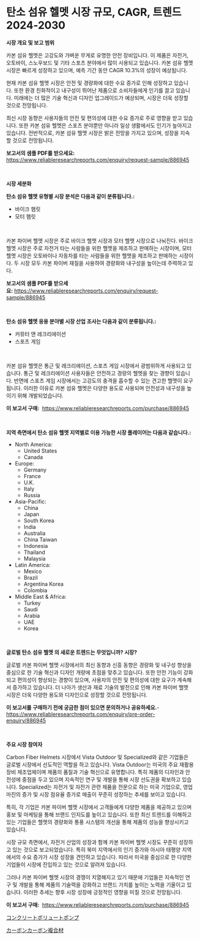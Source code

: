 <p><h1>탄소 섬유 헬멧 시장 규모, CAGR, 트렌드 2024-2030</h1></p><p><strong>시장 개요 및 보고 범위</strong></p>
<p><p>카본 섬유 헬멧은 고강도와 가벼운 무게로 유명한 안전 장비입니다. 이 제품은 자전거, 오토바이, 스노우보드 및 기타 스포츠 분야에서 많이 사용되고 있습니다. 카본 섬유 헬멧 시장은 빠르게 성장하고 있으며, 예측 기간 동안 CAGR 10.3%의 성장이 예상됩니다.</p><p>현재 카본 섬유 헬멧 시장은 안전 및 경량화에 대한 수요 증가로 인해 성장하고 있습니다. 또한 환경 친화적이고 내구성이 뛰어난 제품으로 소비자들에게 인기를 끌고 있습니다. 미래에는 더 많은 기술 혁신과 디자인 업그레이드가 예상되며, 시장은 더욱 성장할 것으로 전망됩니다.</p><p>최신 시장 동향은 사용자들의 안전 및 편의성에 대한 수요 증가로 주로 영향을 받고 있습니다. 또한 카본 섬유 헬멧은 스포츠 분야뿐만 아니라 일상 생활에서도 인기가 높아지고 있습니다. 전반적으로, 카본 섬유 헬멧 시장은 밝은 전망을 가지고 있으며, 성장을 지속할 것으로 전망됩니다.</p></p>
<p><strong>보고서의 샘플 PDF를 받으세요:</strong> <a href="https://www.reliableresearchreports.com/enquiry/request-sample/886945">https://www.reliableresearchreports.com/enquiry/request-sample/886945</a></p>
<p>&nbsp;</p>
<p><strong>시장 세분화</strong></p>
<p><strong>탄소 섬유 헬멧 유형별 시장 분석은 다음과 같이 분류됩니다.:</strong></p>
<p><ul><li>바이크 햄릿</li><li>모터 햄릿</li></ul></p>
<p>&nbsp;</p>
<p><p>카본 파이버 헬멧 시장은 주로 바이크 헬멧 시장과 모터 헬멧 시장으로 나눠진다. 바이크 헬멧 시장은 주로 자전거 타는 사람들을 위한 헬멧을 제조하고 판매하는 시장이며, 모터 헬멧 시장은 오토바이나 자동차를 타는 사람들을 위한 헬멧을 제조하고 판매하는 시장이다. 두 시장 모두 카본 파이버 재질을 사용하여 경량화와 내구성을 높이는데 주력하고 있다.</p></p>
<p><strong>보고서의 샘플 PDF를 받으세요:</strong>&nbsp;<a href="https://www.reliableresearchreports.com/enquiry/request-sample/886945">https://www.reliableresearchreports.com/enquiry/request-sample/886945</a></p>
<p>&nbsp;</p>
<p><strong> 탄소 섬유 헬멧 응용 분야별 시장 산업 조사는 다음과 같이 분류됩니다.:</strong></p>
<p><ul><li>커뮤터 앤 레크리에이션</li><li>스포츠 게임</li></ul></p>
<p>&nbsp;</p>
<p><p>카본 섬유 헬멧은 통근 및 레크리에이션, 스포츠 게임 시장에서 광범위하게 사용되고 있습니다. 통근 및 레크리에이션 사용자들은 안전하고 경량의 헬멧을 찾는 경향이 있습니다. 반면에 스포츠 게임 시장에서는 고강도의 충격을 흡수할 수 있는 견고한 헬멧이 요구됩니다. 이러한 이유로 카본 섬유 헬멧은 다양한 용도로 사용되며 안전성과 내구성을 높이기 위해 개발되었습니다.</p></p>
<p><strong>이 보고서 구매:</strong>&nbsp; <a href="https://www.reliableresearchreports.com/purchase/886945">https://www.reliableresearchreports.com/purchase/886945</a></p>
<p>&nbsp;</p>
<p><strong>지역 측면에서 탄소 섬유 헬멧 지역별로 이용 가능한 시장 플레이어는 다음과 같습니다.:</strong></p>
<p><ul>
    <li>
        North America:
        <ul>
            <li>United States</li>
            <li>Canada</li>
        </ul>
    </li>
    <li>
        Europe:
        <ul>
            <li>Germany</li>
            <li>France</li>
            <li>U.K.</li>
            <li>Italy</li>
            <li>Russia</li>
        </ul>
    </li>
    <li>
        Asia-Pacific:
        <ul>
            <li>China</li>
            <li>Japan</li>
            <li>South Korea</li>
            <li>India</li>
            <li>Australia</li>
            <li>China Taiwan</li>
            <li>Indonesia</li>
            <li>Thailand</li>
            <li>Malaysia</li>
        </ul>
    </li>
    <li>
        Latin America:
        <ul>
            <li>Mexico</li>
            <li>Brazil</li>
            <li>Argentina Korea</li>
            <li>Colombia</li>
        </ul>
    </li>
    <li>
        Middle East & Africa:
        <ul>
            <li>Turkey</li>
            <li>Saudi</li>
            <li>Arabia</li>
            <li>UAE</li>
            <li>Korea</li>
        </ul>
    </li>
    </ul></p>
<p>&nbsp;</p>
<p><strong>글로벌 탄소 섬유 헬멧 의 새로운 트렌드는 무엇입니까? 시장?</strong></p>
<p><p>글로벌 카본 파이버 헬멧 시장에서의 최신 동향과 신흥 동향은 경량화 및 내구성 향상을 중심으로 한 기술 혁신과 디자인 개량에 초점을 맞추고 있습니다. 또한 안전 기능이 강화되고 편의성이 향상되는 경향이 있으며, 사용자의 안전 및 편의성에 대한 요구가 계속해서 증가하고 있습니다. 더 나아가 생산과 재료 기술의 발전으로 인해 카본 파이버 헬멧 시장은 더욱 다양한 용도와 디자인으로 성장할 것으로 전망됩니다.</p></p>
<p><strong>이 보고서를 구매하기 전에 궁금한 점이 있으면 문의하거나 공유하세요.</strong>- <a href="https://www.reliableresearchreports.com/enquiry/pre-order-enquiry/886945">https://www.reliableresearchreports.com/enquiry/pre-order-enquiry/886945</a></p>
<p>&nbsp;</p>
<p><strong>주요 시장 참여자</strong></p>
<p><p>Carbon Fiber Helmets 시장에서 Vista Outdoor 및 Specialized와 같은 기업들은 글로벌 시장에서 선도적인 역할을 하고 있습니다. Vista Outdoor는 미국의 주요 재활용 장비 제조업체이며 제품의 품질과 기술 혁신으로 유명합니다. 특히 제품의 디자인과 안전성에 중점을 두고 있으며 지속적인 연구 및 개발을 통해 시장 선도권을 확보하고 있습니다. Specialized는 자전거 및 자전거 관련 제품을 전문으로 하는 미국 기업으로, 영업 마진의 증가 및 시장 점유율 증가로 매출이 꾸준히 성장하는 추세를 보이고 있습니다.</p><p>특히, 각 기업은 카본 파이버 헬멧 시장에서 고객들에게 다양한 제품을 제공하고 있으며 홍보 및 마케팅을 통해 브랜드 인지도를 높이고 있습니다. 또한 최신 트렌드를 이해하고 있는 기업들은 헬멧의 경량화와 통풍 시스템의 개선을 통해 제품의 성능을 향상시키고 있습니다.</p><p>시장 규모 측면에서, 자전거 산업의 성장과 함께 카본 파이버 헬멧 시장도 꾸준히 성장하고 있는 것으로 보고되었습니다. 특히 북미 지역에서의 인기 증가와 아시아 태평양 지역에서의 수요 증가가 시장 성장을 견인하고 있습니다. 따라서 미국을 중심으로 한 다양한 기업들이 시장에 진입하고 있는 것으로 알려져 있습니다.</p><p>그러나 카본 파이버 헬멧 시장의 경쟁이 치열해지고 있기 때문에 기업들은 지속적인 연구 및 개발을 통해 제품의 기술력을 강화하고 브랜드 가치를 높이는 노력을 기울이고 있습니다. 이러한 추세는 향후 시장 성장에 긍정적인 영향을 미칠 것으로 전망됩니다.</p></p>
<p><strong>이 보고서 구매:</strong>&nbsp;&nbsp;<a href="https://www.reliableresearchreports.com/purchase/886945">https://www.reliableresearchreports.com/purchase/886945</a></p>
<p><p><a href="https://medium.com/@jackpeters644/%E3%82%B3%E3%83%B3%E3%82%AF%E3%83%AA%E3%83%BC%E3%83%88%E3%83%9C%E3%83%AB%E3%83%BC%E3%83%88%E3%83%9D%E3%83%B3%E3%83%97%E5%B8%82%E5%A0%B4-%E7%AB%B6%E4%BA%89%E5%88%86%E6%9E%90-%E5%B8%82%E5%A0%B4%E3%83%88%E3%83%AC%E3%83%B3%E3%83%89-%E3%81%8A%E3%82%88%E3%81%B32031%E5%B9%B4%E3%81%BE%E3%81%A7%E3%81%AE%E4%BA%88%E6%B8%AC-3b8c1c1f6e42">コンクリートボリュートポンプ</a></p><p><a href="https://github.com/one-cool-chick/Market-Research-Report-List-1/blob/main/464353017626.md">カーボンカーボン複合材</a></p></p>
